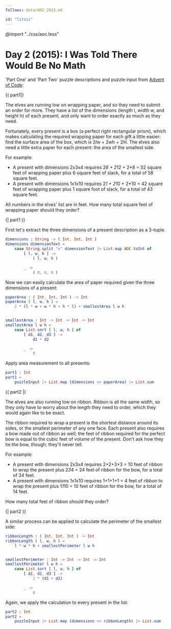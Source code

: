 ```yaml
---
follows: data/d02_2015.md

id: "litvis"
---
```


@import "../css/aoc.less"

# Day 2 (2015): I Was Told There Would Be No Math

'Part One' and 'Part Two' puzzle descriptions and puzzle input from [Advent of Code](https://adventofcode.com/2015/day/2):

{( part1|}

The elves are running low on wrapping paper, and so they need to submit an order for more. They have a list of the dimensions (length l, width w, and height h) of each present, and only want to order exactly as much as they need.

Fortunately, every present is a box (a perfect right rectangular prism), which makes calculating the required wrapping paper for each gift a little easier: find the surface area of the box, which is 2*l*w + 2*w*h + 2*h*l. The elves also need a little extra paper for each present: the area of the smallest side.

For example:

- A present with dimensions 2x3x4 requires 2*6 + 2*12 + 2\*8 = 52 square feet of wrapping paper plus 6 square feet of slack, for a total of 58 square feet.
- A present with dimensions 1x1x10 requires 2*1 + 2*10 + 2\*10 = 42 square feet of wrapping paper plus 1 square foot of slack, for a total of 43 square feet.

All numbers in the elves' list are in feet. How many total square feet of wrapping paper should they order?

{| part1 )}

First let's extract the three dimensions of a present description as a 3-tuple.

```elm {l}
dimensions : String -> ( Int, Int, Int )
dimensions dimensionText =
    case String.split "x" dimensionText |> List.map AOC.toInt of
        [ l, w, h ] ->
            ( l, w, h )

        _ ->
            ( 0, 0, 0 )
```

Now we can easily calculate the area of paper required given the three dimensions of a present:

```elm {l}
paperArea : ( Int, Int, Int ) -> Int
paperArea ( l, w, h ) =
    2 * (l * w + w * h + h * l) + smallestArea l w h


smallestArea : Int -> Int -> Int -> Int
smallestArea l w h =
    case List.sort [ l, w, h ] of
        [ d1, d2, d3 ] ->
            d1 * d2

        _ ->
            0
```

Apply area measurement to all presents:

```elm {l r}
part1 : Int
part1 =
    puzzleInput |> List.map (dimensions >> paperArea) |> List.sum
```

{( part2 |}

The elves are also running low on ribbon. Ribbon is all the same width, so they only have to worry about the length they need to order, which they would again like to be exact.

The ribbon required to wrap a present is the shortest distance around its sides, or the smallest perimeter of any one face. Each present also requires a bow made out of ribbon as well; the feet of ribbon required for the perfect bow is equal to the cubic feet of volume of the present. Don't ask how they tie the bow, though; they'll never tell.

For example:

- A present with dimensions 2x3x4 requires 2+2+3+3 = 10 feet of ribbon to wrap the present plus 2*3*4 = 24 feet of ribbon for the bow, for a total of 34 feet.
- A present with dimensions 1x1x10 requires 1+1+1+1 = 4 feet of ribbon to wrap the present plus 1*1*10 = 10 feet of ribbon for the bow, for a total of 14 feet.

How many total feet of ribbon should they order?

{| part2 )}

A similar process can be applied to calculate the perimeter of the smallest side:

```elm {l}
ribbonLength : ( Int, Int, Int ) -> Int
ribbonLength ( l, w, h ) =
    l * w * h + smallestPerimeter l w h


smallestPerimeter : Int -> Int -> Int -> Int
smallestPerimeter l w h =
    case List.sort [ l, w, h ] of
        [ d1, d2, d3 ] ->
            2 * (d1 + d2)

        _ ->
            0
```

Again, we apply the calculation to every present in the list:

```elm {l r}
part2 : Int
part2 =
    puzzleInput |> List.map (dimensions >> ribbonLength) |> List.sum
```
